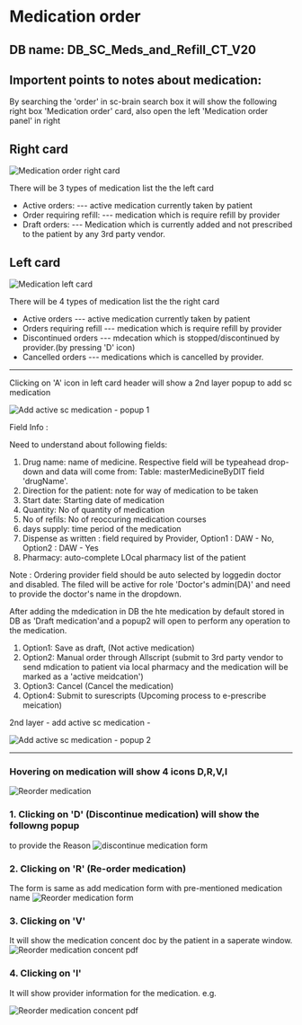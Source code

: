 # Medication order

DB name: DB_SC_Meds_and_Refill_CT_V20
------------------------------


Importent points to notes about medication:
------------------------------------------

 By searching the 'order' in sc-brain search box it will show the following right box 'Medication order' card, also open the left 'Medication order panel' in right


Right card
-----------
![Medication order right card](../../assets/img/medication/medication-order-right-panel.png)


There will be 3 types of medication list the the left card

* Active orders: --- active medication currently taken by patient
* Order requiring refill: --- medication which is require refill by provider
* Draft orders: --- Medication which is currently added and not prescribed to the patient by any 3rd party vendor.


Left card
------------
![Medication left card](../../assets/img/medication/left-card.png)

There will be 4 types of medication list the the right card

* Active orders --- active medication currently taken by patient
* Orders requiring refill --- medication which is require refill by provider
* Discontinued orders --- mdecation which is stopped/discontinued by provider.(by pressing 'D' icon)
* Cancelled orders --- medications which is cancelled by provider.

-----------------------------------------------------------

Clicking on 'A' icon in left card header will show a 2nd layer popup to add sc medication


![Add active sc medication - popup 1](../../assets/img/medication/2nd-layer-addMedication-form-1.png)


Field Info :

Need to understand about following fields: 

1. Drug name: name of medicine. Respective field will be typeahead drop-down and data will come from: Table: masterMedicineByDIT field 'drugName'.
2. Direction for the patient: note for way of medication to be taken
3. Start date: Starting date of medication
4. Quantity: No of quantity of medication
5. No of refils: No of reoccuring medication courses
6. days supply: time period of the medication
7. Dispense as written : field required by Provider,
Option1 : DAW - No, Option2 : DAW - Yes
8. Pharmacy: auto-complete LOcal pharmacy list of the patient

Note : Ordering provider field should be auto selected by loggedin doctor and disabled. The filed will be active for role 'Doctor's admin(DA)' and need to provide the doctor's name in the dropdown.


After adding the mdedication in DB the 
hte medication by default stored in DB as 'Draft medication'and a popup2 will open to perform any operation to the medication.

1. Option1: Save as draft, (Not active medication)
2. Option2: Manual order through Allscript (submit to 3rd party vendor to send mdication to patient via local pharmacy and the medication will be marked as a 'active meidcation')
3. Option3: Cancel (Cancel the medication)
4. Option4: Submit to surescripts (Upcoming process to e-prescribe meication)



2nd layer - add active sc medication - 

![Add active sc medication - popup 2](../../assets/img/medication/2nd-layer-addMedication-form-2.png)


----------------------------------------------------

### Hovering on medication will show 4 icons D,R,V,I

![Reorder medication](../../assets/img/medication/medication-order-right-panel-hover.png)


### 1. Clicking on 'D' (Discontinue medication) will show the followng popup 
to provide the Reason
![discontinue medication form](../../assets/img/medication/discontinue-meds.png)


### 2. Clicking on 'R' (Re-order medication)
The form is same as add medication form with pre-mentioned medication name
![Reorder medication form](../../assets/img/medication/2nd-layer-reorder-medication.png)


### 3. Clicking on 'V'
It will show the medication concent doc by the patient in a saperate window.
![Reorder medication concent pdf](../../assets/img/medication/new-window-pdf-file-for-medication.png)


### 4. Clicking on 'I'
It will show provider information for the medication. e.g.

![Reorder medication concent pdf](../../assets/img/medication/meds-info.png)

